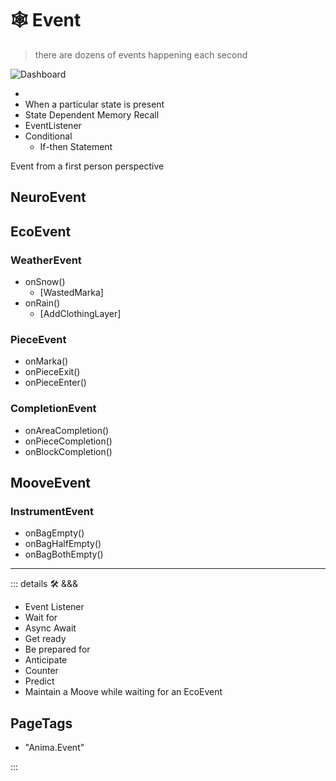 # 🕸 <anima>Event</anima>

> there are dozens of events happening each second

![Dashboard](/dev/Dashboard.png)

-
- When a particular state is present
- State Dependent Memory Recall
- EventListener
- Conditional
    - If-then Statement

Event from a first person perspective

## NeuroEvent

## EcoEvent

### WeatherEvent

- onSnow()
    - [WastedMarka]
- onRain()
    - [AddClothingLayer]

### PieceEvent

- onMarka()
- onPieceExit()
- onPieceEnter()

### CompletionEvent

- onAreaCompletion()
- onPieceCompletion()
- onBlockCompletion()

## MooveEvent

### InstrumentEvent

- onBagEmpty()
- onBagHalfEmpty()
- onBagBothEmpty()

---

<!-- =================================================== -->
<!-- =================================================== -->
<!-- =================================================== -->
<!-- =================================================== -->
<!-- =================================================== -->
::: details 🛠 <dev>&&&</dev>

- Event Listener
- Wait for
- Async Await
- Get ready
- Be prepared for
- Anticipate
- Counter
- Predict
- Maintain a Moove while waiting for an EcoEvent

<h2>PageTags</h2>

- "Anima.Event"

:::
